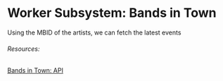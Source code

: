 # Worker Subsystem: Bands in Town
Using the MBID of the artists, we can fetch the latest events

###### Resources:
[Bands in Town: API](https://www.programmableweb.com/api/bandsintown)
